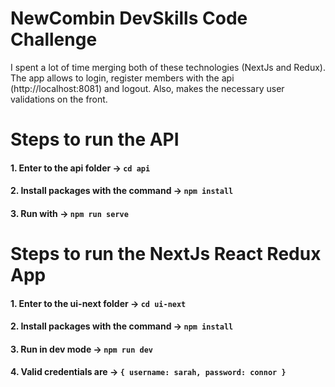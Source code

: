 # NewCombin DevSkills Code Challenge
I spent a lot of time merging both of these technologies (NextJs and Redux).
The app allows to login, register members with the api (http://localhost:8081) and logout.
Also, makes the necessary user validations on the front.

# Steps to run the API
#### 1. Enter to the api folder -> `cd api`

#### 2. Install packages with the command -> `npm install`

#### 3. Run with -> `npm run serve`

# Steps to run the NextJs React Redux App
#### 1. Enter to the ui-next folder -> `cd ui-next`

#### 2. Install packages with the command -> `npm install`

#### 3. Run in dev mode -> `npm run dev`

#### 4. Valid credentials are -> `{ username: sarah, password: connor }`